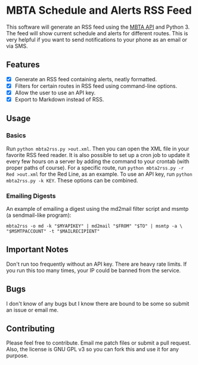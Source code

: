 # MBTA Schedule and Alerts RSS Feed

This software will generate an RSS feed using the [MBTA
API](https://www.mbta.com/developers/v3-api) and Python 3. The
feed will show current schedule and alerts for different routes. This
is very helpful if you want to send notifications to your phone as an
email or via SMS.

## Features

- [X] Generate an RSS feed containing alerts, neatly formatted.
- [X] Filters for certain routes in RSS feed using command-line options.
- [X] Allow the user to use an API key.
- [X] Export to Markdown instead of RSS.

## Usage

### Basics

Run `python mbta2rss.py >out.xml`. Then you can open the XML file in your
favorite RSS feed reader. It is also possible to set up a cron job to update it
every few hours on a server by adding the command to your crontab (with proper
paths of course). For a specific route, run `python mbta2rss.py -r Red >out.xml`
for the Red Line, as an example. To use an API key, run `python mbta2rss.py -k
KEY`. These options can be combined.

### Emailing Digests

An example of emailing a digest using the md2mail filter script and msmtp (a
sendmail-like program):

	mbta2rss -o md -k "$MYAPIKEY" | md2mail "$FROM" "$TO" | msmtp -a \
	"$MSMTPACCOUNT" -t "$MAILRECIPIENT"

## Important Notes

Don't run too frequently without an API key. There are heavy rate limits. If you
run this too many times, your IP could be banned from the service.

## Bugs

I don't know of any bugs but I know there are bound to be some so submit an
issue or email me.

## Contributing

Please feel free to contribute. Email me patch files or submit a pull request.
Also, the license is GNU GPL v3 so you can fork this and use it for any purpose.
